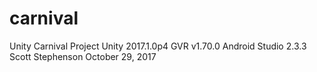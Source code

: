 # carnival
Unity Carnival Project
Unity 2017.1.0p4
GVR v1.70.0
Android Studio 2.3.3
Scott Stephenson October 29, 2017
